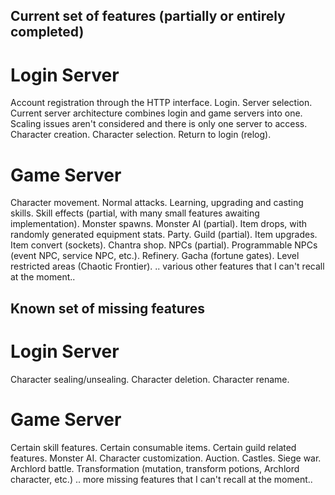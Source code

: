 ## Current set of features (partially or entirely completed)
# Login Server
Account registration through the HTTP interface.
Login.
Server selection. 
  Current server architecture combines login and game servers into one.
  Scaling issues aren't considered and there is only one server to access.
Character creation.
Character selection.
Return to login (relog).

# Game Server
Character movement.
Normal attacks.
Learning, upgrading and casting skills.
Skill effects (partial, with many small features awaiting implementation).
Monster spawns.
Monster AI (partial).
Item drops, with randomly generated equipment stats.
Party.
Guild (partial).
Item upgrades.
Item convert (sockets).
Chantra shop.
NPCs (partial).
Programmable NPCs (event NPC, service NPC, etc.).
Refinery.
Gacha (fortune gates).
Level restricted areas (Chaotic Frontier).
.. various other features that I can't recall at the moment..

## Known set of missing features
# Login Server
Character sealing/unsealing.
Character deletion.
Character rename.

# Game Server
Certain skill features.
Certain consumable items.
Certain guild related features.
Monster AI.
Character customization.
Auction.
Castles.
Siege war.
Archlord battle.
Transformation (mutation, transform potions, Archlord character, etc.)
.. more missing features that I can't recall at the moment..
